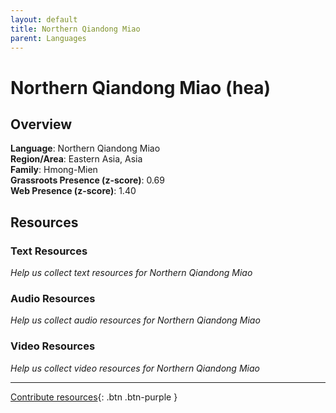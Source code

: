 ```yaml
---
layout: default
title: Northern Qiandong Miao
parent: Languages
---
```


# Northern Qiandong Miao (hea)

## Overview

**Language**: Northern Qiandong Miao  
**Region/Area**: Eastern Asia, Asia  
**Family**: Hmong-Mien  
**Grassroots Presence (z-score)**: 0.69  
**Web Presence (z-score)**: 1.40  

## Resources

### Text Resources
*Help us collect text resources for Northern Qiandong Miao*

### Audio Resources
*Help us collect audio resources for Northern Qiandong Miao*

### Video Resources
*Help us collect video resources for Northern Qiandong Miao*

---

[Contribute resources](https://forms.office.com/e/1SfLJx3u1r){: .btn .btn-purple }
